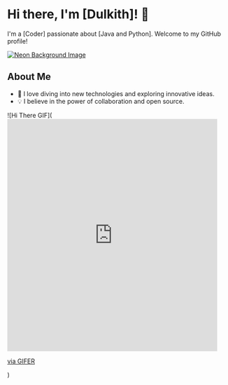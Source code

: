 # Hi there, I'm [Dulkith]! 👋

I'm a [Coder] passionate about [Java and Python]. Welcome to my GitHub profile!

[![Neon Background Image](https://www.bing.com/th?id=OIG1.IGyFd5jt8N5CRA.IGchx&w=300)](https://example.com/your-link)


## About Me

- 🚀 I love diving into new technologies and exploring innovative ideas.
- 💡 I believe in the power of collaboration and open source.

![Hi There GIF](<iframe src="https://gifer.com/embed/1UEW" width=480 height=530.219 frameBorder="0" allowFullScreen></iframe><p><a href="https://gifer.com">via GIFER</a></p>)
